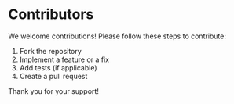 # Contributors

We welcome contributions! Please follow these steps to contribute:

1. Fork the repository
2. Implement a feature or a fix
3. Add tests (if applicable)
4. Create a pull request

Thank you for your support!